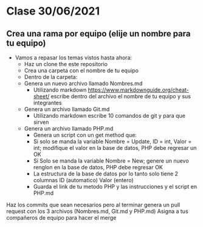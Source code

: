 # Clase 30/06/2021

## Crea una rama por equipo (elije un nombre para tu equipo)

- Vamos a repasar los temas vistos hasta ahora:
  * Haz un clone the este repositorio
  * Crea una carpeta con el nombre de tu equipo
  * Dentro de la carpeta:
  * Genera un nuevo archivo llamado Nombres.md 
    - Utilizando markdown https://www.markdownguide.org/cheat-sheet/ escribe dentro del archivo el nombre de tu equipo y sus integrantes
  * Genera un archivo llamado Git.md
    - Utilizando markdown escribe 10 comandos de git y para que sirven
  * Genera un archivo llamado PHP.md
    - Genera un script con un get method que:
    - Si solo se manda la variable Nombre = Update, ID = int,  Valor = int; modifique el valor en la base de datos, PHP debe regresar un OK
    - Si Solo se manda la variable Nombre = New; genere un nuevo renglon en la base de datos, PHP debe regresar OK
    - La estructura de la base de datos por lo tanto solo tiene 2 columnas ID (automatico) Valor (entero)
    - Guarda el link de tu metodo PHP y las instrucciones y el script en PHP.md

Haz los commits que sean necesarios pero al terminar genera un pull request con los 3 archivos (Nombres.md, Git.md y PHP.md)
Asigna a tus compañeros de equipo para hacer el merge
